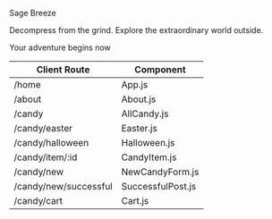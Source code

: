 Sage Breeze

Decompress from the grind. Explore the extraordinary world outside.

Your adventure begins now

| **Client Route**      | **Component**     |
| --------------------- | ----------------- |
| /home                 | App.js            |
| /about                | About.js          |
| /candy                | AllCandy.js       |
| /candy/easter         | Easter.js         |
| /candy/halloween      | Halloween.js      |
| /candy/item/:id       | CandyItem.js      |
| /candy/new            | NewCandyForm.js   |
| /candy/new/successful | SuccessfulPost.js |
| /candy/cart           | Cart.js           |
